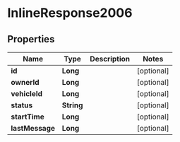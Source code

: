 
# InlineResponse2006

## Properties
Name | Type | Description | Notes
------------ | ------------- | ------------- | -------------
**id** | **Long** |  |  [optional]
**ownerId** | **Long** |  |  [optional]
**vehicleId** | **Long** |  |  [optional]
**status** | **String** |  |  [optional]
**startTime** | **Long** |  |  [optional]
**lastMessage** | **Long** |  |  [optional]



